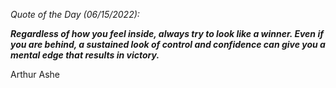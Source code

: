 *Quote of the Day (06/15/2022):*

_**Regardless of how you feel inside, always try to look like a winner. Even if you are behind, a sustained look of control and confidence can give you a mental edge that results in victory.**_

Arthur Ashe